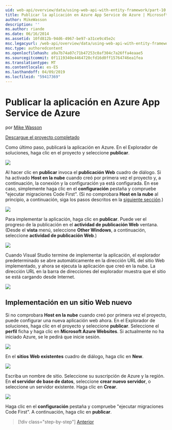 ```yaml
---
uid: web-api/overview/data/using-web-api-with-entity-framework/part-10
title: Publicar la aplicación en Azure App Service de Azure | Microsoft Docs
author: MikeWasson
description: ''
ms.author: riande
ms.date: 06/16/2014
ms.assetid: 10fd812b-94d6-4967-be97-a31ce9c45e2c
msc.legacyurl: /web-api/overview/data/using-web-api-with-entity-framework/part-10
msc.type: authoredcontent
ms.openlocfilehash: a9a7b74a07c71b47253c0af304c7a26ffa4eaae5
ms.sourcegitcommit: 0f1119340e4464720cfd16d0ff15764746ea1fea
ms.translationtype: MT
ms.contentlocale: es-ES
ms.lasthandoff: 04/09/2019
ms.locfileid: "59417369"
---
```

# <a name="publish-the-app-to-azure-azure-app-service"></a>Publicar la aplicación en Azure App Service de Azure

por [Mike Wasson](https://github.com/MikeWasson)

[Descargue el proyecto completado](https://github.com/MikeWasson/BookService)

Como último paso, publicará la aplicación en Azure. En el Explorador de soluciones, haga clic en el proyecto y seleccione **publicar**.

![](part-10/_static/image1.png)

Al hacer clic en **publicar** invoca el **publicación Web** cuadro de diálogo. Si ha activado **Host en la nube** cuando creó por primera vez el proyecto y, a continuación, la conexión y la configuración ya está configurada. En ese caso, simplemente haga clic en el **configuración** pestaña y compruebe &quot;ejecutar migraciones Code First&quot;. (Si no comprobara **Host en la nube** al principio, a continuación, siga los pasos descritos en la [siguiente sección](#new-website).)

[![](part-10/_static/image3.png)](part-10/_static/image2.png)

Para implementar la aplicación, haga clic en **publicar**. Puede ver el progreso de la publicación en el **actividad de publicación Web** ventana. (Desde el **vista** menú, seleccione **Other Windows**, a continuación, seleccione **actividad de publicación Web**.)

![](part-10/_static/image4.png)

Cuando Visual Studio termine de implementar la aplicación, el explorador predeterminado se abre automáticamente en la dirección URL del sitio Web implementado, y ahora se ejecuta la aplicación que creó en la nube. La dirección URL en la barra de direcciones del explorador muestra que el sitio se está cargando desde Internet.

[![](part-10/_static/image6.png)](part-10/_static/image5.png)

<a id="new-website"></a>
## <a name="deploying-to-a-new-website"></a>Implementación en un sitio Web nuevo

Si no comprobara **Host en la nube** cuando creó por primera vez el proyecto, puede configurar una nueva aplicación web ahora. En el Explorador de soluciones, haga clic en el proyecto y seleccione **publicar**. Seleccione el **perfil** ficha y haga clic en **Microsoft Azure Websites**. Si actualmente no ha iniciado Azure, se le pedirá que inicie sesión.

[![](part-10/_static/image8.png)](part-10/_static/image7.png)

En el **sitios Web existentes** cuadro de diálogo, haga clic en **New**.

![](part-10/_static/image9.png)

Escriba un nombre de sitio. Seleccione su suscripción de Azure y la región. En **el servidor de base de datos**, seleccione **crear nuevo servidor**, o seleccione un servidor existente. Haga clic en **Crear**.

[![](part-10/_static/image11.png)](part-10/_static/image10.png)

Haga clic en el **configuración** pestaña y compruebe &quot;ejecutar migraciones Code First&quot;. A continuación, haga clic en **publicar**.

> [!div class="step-by-step"]
> [Anterior](part-9.md)
